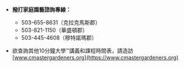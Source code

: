 - **撥打家庭園藝諮詢專線：**
  - 503-655-8631（克拉克馬斯郡）
  - 503-821-1150（華盛頓郡）
  - 503-445-4608（穆特諾瑪郡）

- 欲查詢其他10分鐘大學™講義和課程時間表，請造訪 [www.cmastergardeners.org](https://www.cmastergardeners.org)
